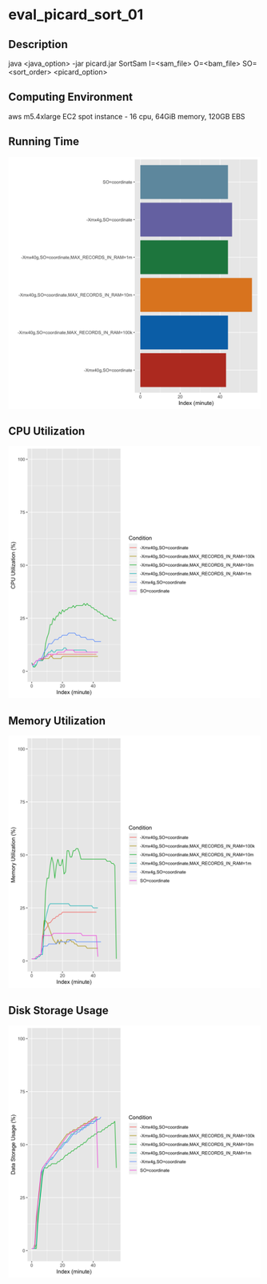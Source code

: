 # eval_picard_sort_01

## Description
java <java_option> -jar picard.jar SortSam I=<sam_file> O=<bam_file> SO=<sort_order> <picard_option>

## Computing Environment
aws m5.4xlarge EC2 spot instance - 16 cpu, 64GiB memory, 120GB EBS

## Running Time
![Running Time](output/running_time.png)

## CPU Utilization
![CPU Utilization](output/cpu_utilization.png)

## Memory Utilization
![Memory Utilization](output/memory_utilization.png)

## Disk Storage Usage
![Disk Storage Usage](output/disk_storage_usage.png)
